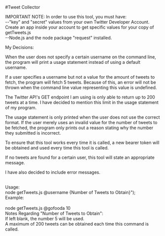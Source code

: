 #Tweet Collector

IMPORTANT NOTE: In order to use this tool, you must have: 
<br />--"key" and "secret" values from your own Twitter Developer Account. Create an app inside your account to get specific values for your copy of getTweets.js
<br />--Node.js and the node package "request" installed.
 
  
My Decisions:

When the user does not specify a certain username on the command line, the program will print a usage statement instead of using a default username. 
 
If a user specifies a username but not a value for the amount of tweets to fetch, the program will fetch 5 tweets. Because of this, an error will not be thrown when the command line value representing this value is undefined. 
 
The Twitter API's GET endpoint I am using is only able to return up to 200 tweets at a time. I have decided to mention this limit in the usage statement of my program. 
 
The usage statement is only printed when the user does not use the correct format. If the user merely uses an invalid value for the number of tweets to be fetched, the program only prints out a reason stating why the number they submitted is incorrect. 
 
To ensure that this tool works every time it is called, a new bearer token will be obtained and used every time this tool is called. 
 
If no tweets are found for a certain user, this tool will state an appropriate message. 
 
I have also decided to include error messages. 
 
 
 
 
 
<br />Usage:
<br />  node getTweets.js @username {Number of Tweets to Obtain}"); 
<br />Example:
<br />
<br />  node getTweets.js @gofooda 10
<br />Notes Regarding "Number of Tweets to Obtain":
<br />  If left blank, the number 5 will be used.
<br />  A maximum of 200 tweets can be obtained each time this command is called. 

